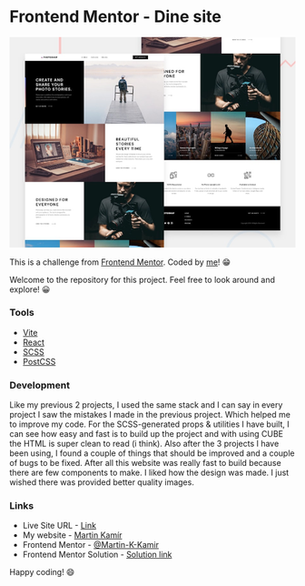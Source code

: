 # Frontend Mentor - Dine site 

![preview of the site](preview.jpg)

This is a challenge from [Frontend Mentor](https://www.frontendmentor.io/). Coded by [me](https://www.frontendmentor.io/profile/Martin-K-Kamir)! 😁

Welcome to the repository for this project. Feel free to look around and explore! 😀

### Tools

- [Vite](https://vitejs.dev/)
- [React](https://reactjs.org/)
- [SCSS](https://sass-lang.com/)
- [PostCSS](https://postcss.org/)

### Development
Like my previous 2 projects, I used the same stack and I can say in every project I saw the mistakes I made in the previous project. Which helped me to improve my code. For the SCSS-generated props & utilities I have built, I can see how easy and fast is to build up the project and with using CUBE the HTML is super clean to read (i think). Also after the 3 projects I have been using, I found a couple of things that should be improved and a couple of bugs to be fixed. After all this website was really fast to build because there are few components to make. I liked how the design was made. I just wished there was provided better quality images.

### Links

- Live Site URL - [Link](https://photosnap-martinkamir.netlify.app/)
- My website - [Martin Kamír](https://martinkamir.com/)
- Frontend Mentor - [@Martin-K-Kamir](https://www.frontendmentor.io/profile/Martin-K-Kamir)
- Frontend Mentor Solution - [Solution link](https://www.frontendmentor.io/solutions/photosnap-multipage-website-EiedYFHET8)

Happy coding! 😄
